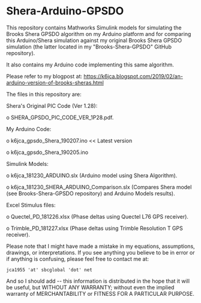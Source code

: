 # Shera-Arduino-GPSDO

This repository contains Mathworks Simulink models for simulating the Brooks Shera GPSDO algorithm on my Arduino platform and for comparing this Arduino/Shera simulation against my original Brooks Shera GPSDO simulation (the latter located in my "Brooks-Shera-GPSDO" GitHub repository).

It also contains my Arduino code implementing this same algorithm.

Please refer to my blogpost at: <URL>https://k6jca.blogspot.com/2019/02/an-arduino-version-of-brooks-sheras.html</URL>

The files in this repository are:

Shera's Original PIC Code (Ver 1.28):

o  SHERA_GPSDO_PIC_CODE_VER_1P28.pdf.


My Arduino Code:

o  k6jca_gpsdo_Shera_190207.ino  << Latest version

o  k6jca_gpsdo_Shera_190205.ino
 
 
Simulink Models:

o  k6jca_181230_ARDUINO.slx  (Arduino model using Shera Algorithm).

o  k6jca_181230_SHERA_ARDUINO_Comparison.slx (Compares Shera model (see Brooks-Shera-GPSDO repository) and Arduino Models results).


Excel Stimulus files:

o  Quectel_PD_181226.xlsx  (Phase deltas using Quectel L76 GPS receiver).

o  Trimble_PD_181227.xlsx  (Phase deltas using Trimble Resolution T GPS receiver).


Please note that I might have made a mistake in my equations, assumptions, drawings, or interpretations. If you see anything you believe to be in error or if anything is confusing, please feel free to contact me at:

    jca1955 'at' sbcglobal 'dot' net
    
And so I should add -- this information is distributed in the hope that it will be useful, but WITHOUT ANY WARRANTY; without even the implied warranty of MERCHANTABILITY or FITNESS FOR A PARTICULAR PURPOSE.
